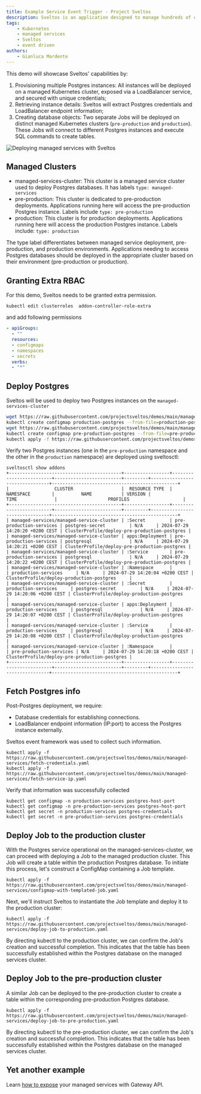 ```yaml
---
title: Example Service Event Trigger - Project Sveltos
description: Sveltos is an application designed to manage hundreds of clusters by providing declarative APIs to deploy Kubernetes add-ons across multiple clusters.
tags:
    - Kubernetes
    - managed services
    - Sveltos
    - event driven
authors:
    - Gianluca Mardente
---
```


This demo will showcase Sveltos' capabilities by:

1. Provisioning multiple Postgres instances: All instances will be deployed on a managed Kubernetes cluster, exposed via a LoadBalancer service, and secured with unique credentials;
2. Retrieving instance details: Sveltos will extract Postgres credentials and LoadBalancer endpoint information;
3. Creating database objects: Two separate Jobs will be deployed on distinct managed Kubernetes clusters (`pre-production` and `production`). These Jobs will connect to different Postgres instances and execute SQL commands to create tables.

![Deploying managed services with Sveltos](../../assets/sveltos-managed-services.gif)

## Managed Clusters

- managed-services-cluster: This cluster is a managed service cluster used to deploy Postgres databases. It has labels `type: managed-services`
- pre-production: This cluster is dedicated to pre-production deployments. Applications running here will access the pre-production Postgres instance. Labels include `type: pre-production`
- production: This cluster is for production deployments. Applications running here will access the production Postgres instance. Labels include: `type: production`

The type label differentiates between managed service deployment, pre-production, and production environments.
Applications needing to access Postgres databases should be deployed in the appropriate cluster based on their environment (pre-production or production).

## Granting Extra RBAC

For this demo, Sveltos needs to be granted extra permission.

```
kubectl edit clusterroles  addon-controller-role-extra
```

and add following permissions

```yaml
- apiGroups:
  - ""
  resources:
  - configmaps
  - namespaces
  - secrets
  verbs:
  - "*"
```

## Deploy Postgres

Sveltos will be used to deploy two Postgres instances on the `managed-services-cluster`

```bash
wget https://raw.githubusercontent.com/projectsveltos/demos/main/managed-services/production-postgres.yaml
kubectl create configmap production-postgres --from-file=production-postgres.yaml
wget https://raw.githubusercontent.com/projectsveltos/demos/main/managed-services/pre-production-postgres.yaml
kubectl create configmap pre-production-postgres --from-file=pre-production-postgres.yaml
kubectl apply -f https://raw.githubusercontent.com/projectsveltos/demos/main/managed-services/deploy-postgres-clusterprofile.yaml
```

Verify two Postgres instances (one in the `pre-production` namespace and the other in the `production` namespace) are deployed using sveltosctl:

```
sveltosctl show addons
+------------------------------------------+-----------------+-------------------------+-------------------------+---------+--------------------------------+-----------------------------------------------+
|                 CLUSTER                  |  RESOURCE TYPE  |        NAMESPACE        |          NAME           | VERSION |              TIME              |                   PROFILES                    |
+------------------------------------------+-----------------+-------------------------+-------------------------+---------+--------------------------------+-----------------------------------------------+
| managed-services/managed-service-cluster | :Secret         | pre-production-services | postgres-secret         | N/A     | 2024-07-29 14:20:20 +0200 CEST | ClusterProfile/deploy-pre-production-postgres |
| managed-services/managed-service-cluster | apps:Deployment | pre-production-services | postgresql              | N/A     | 2024-07-29 14:20:21 +0200 CEST | ClusterProfile/deploy-pre-production-postgres |
| managed-services/managed-service-cluster | :Service        | pre-production-services | postgresql              | N/A     | 2024-07-29 14:20:22 +0200 CEST | ClusterProfile/deploy-pre-production-postgres |
| managed-services/managed-service-cluster | :Namespace      |                         | production-services     | N/A     | 2024-07-29 14:20:04 +0200 CEST | ClusterProfile/deploy-production-postgres     |
| managed-services/managed-service-cluster | :Secret         | production-services     | postgres-secret         | N/A     | 2024-07-29 14:20:06 +0200 CEST | ClusterProfile/deploy-production-postgres     |
| managed-services/managed-service-cluster | apps:Deployment | production-services     | postgresql              | N/A     | 2024-07-29 14:20:07 +0200 CEST | ClusterProfile/deploy-production-postgres     |
| managed-services/managed-service-cluster | :Service        | production-services     | postgresql              | N/A     | 2024-07-29 14:20:08 +0200 CEST | ClusterProfile/deploy-production-postgres     |
| managed-services/managed-service-cluster | :Namespace      |                         | pre-production-services | N/A     | 2024-07-29 14:20:18 +0200 CEST | ClusterProfile/deploy-pre-production-postgres |
+------------------------------------------+-----------------+-------------------------+-------------------------+---------+--------------------------------+-----------------------------------------------+
```

## Fetch Postgres info

Post-Postgres deployment, we require:

- Database credentials for establishing connections.
- LoadBalancer endpoint information (IP:port) to access the Postgres instance externally.

Sveltos event framework was used to collect such information.

```
kubectl apply -f https://raw.githubusercontent.com/projectsveltos/demos/main/managed-services/fetch-credentials.yaml
kubectl apply -f https://raw.githubusercontent.com/projectsveltos/demos/main/managed-services/fetch-service-ip.yaml
```

Verify that information was successfully collected

```
kubectl get configmap -n production-services postgres-host-port
kubectl get configmap -n pre-production-services postgres-host-port
kubectl get secret -n production-services postgres-credentials
kubectl get secret -n pre-production-services postgres-credentials
```

## Deploy Job to the production cluster

With the Postgres service operational on the managed-services-cluster, we can proceed with deploying a Job to the managed production cluster.
This Job will create a table within the production Postgres database. To initiate this process, let's construct a ConfigMap containing a Job template.

```
kubectl apply -f https://raw.githubusercontent.com/projectsveltos/demos/main/managed-services/configmap-with-templated-job.yaml
```

Next, we'll instruct Sveltos to instantiate the Job template and deploy it to the production cluster:

```
kubectl apply -f https://raw.githubusercontent.com/projectsveltos/demos/main/managed-services/deploy-job-to-production.yaml
```

By directing kubectl to the production cluster, we can confirm the Job's creation and successful completion. This indicates that the table has been successfully established within the Postgres database on the managed services cluster.

## Deploy Job to the pre-production cluster

A similar Job can be deployed to the pre-production cluster to create a table within the corresponding pre-production Postgres database.

```
kubectl apply -f https://raw.githubusercontent.com/projectsveltos/demos/main/managed-services/deploy-job-to-pre-production.yaml
```

By directing kubectl to the pre-production cluster, we can confirm the Job's creation and successful completion. This indicates that the table has been successfully established within the Postgres database on the managed services cluster.

## Yet another example

Learn [how to expose](https://medium.com/p/d26b87cbd5a4) your managed services with Gateway API.